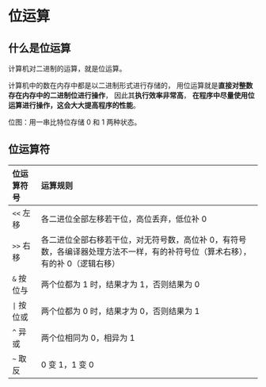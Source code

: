 # 位运算

## 什么是位运算

计算机对二进制的运算，就是位运算。

计算机中的数在内存中都是以二进制形式进行存储的，
用位运算就是**直接对整数存在内存中的二进制位进行操作**，
因此其**执行效率非常高**，
**在程序中尽量使用位运算进行操作，这会大大提高程序的性能**。

位图：用一串比特位存储 0 和 1 两种状态。

## 位运算符

<!-- prettier-ignore -->
| 位运算符号 | 运算规则 |
| :--- | :--- |
| `<<` 左移 |	各二进位全部左移若干位，高位丢弃，低位补 0 |
| `>>` 右移	| 各二进位全部右移若干位，对无符号数，高位补 0，有符号数，各编译器处理方法不一样，有的补符号位（算术右移），有的补 0（逻辑右移）|
| `&` 按位与 | 两个位都为 1 时，结果才为 1，否则结果为 0 |
| `\|` 按位或 | 两个位都为 0 时，结果才为 0，否则结果为 1 |
| `^`	异或 | 两个位相同为 0，相异为 1 |
| `~` 取反 | 0 变 1，1 变 0 |
